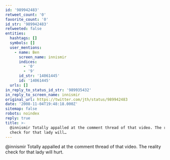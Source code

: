 ```yaml
---
id: '989942483'
retweet_count: '0'
favorite_count: '0'
id_str: '989942483'
retweeted: false
entities:
  hashtags: []
  symbols: []
  user_mentions:
    - name: Ben
      screen_name: innismir
      indices:
        - '0'
        - '9'
      id_str: '14061445'
      id: '14061445'
  urls: []
in_reply_to_status_id_str: '989935432'
in_reply_to_screen_name: innismir
original_url: https://twitter.com/jth/status/989942483
date: '2008-11-04T19:48:18.000Z'
sitemap: false
robots: noindex
reply: true
title: >-
  @innismir Totally appalled at the comment thread of that video. The reality
  check for that lady will…
---
```


@innismir Totally appalled at the comment thread of that video. The reality check for that lady will hurt.